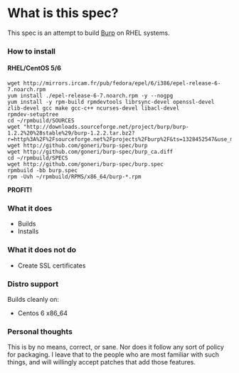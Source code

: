 # What is this spec?

This spec is an attempt to build [Burp](http://burp.grke.net/) on RHEL systems.

### How to install

#### RHEL/CentOS 5/6

    wget http://mirrors.ircam.fr/pub/fedora/epel/6/i386/epel-release-6-7.noarch.rpm
    yum install ./epel-release-6-7.noarch.rpm -y --nogpg
    yum install -y rpm-build rpmdevtools librsync-devel openssl-devel zlib-devel gcc make gcc-c++ ncurses-devel libacl-devel
    rpmdev-setuptree
    cd ~/rpmbuild/SOURCES
    wget "http://downloads.sourceforge.net/project/burp/burp-1.2.2%20%28stable%29/burp-1.2.2.tar.bz2?r=http%3A%2F%2Fsourceforge.net%2Fprojects%2Fburp%2F&ts=1328452547&use_mirror=kent"
    wget http://github.com/goneri/burp-spec/burp
    wget http://github.com/goneri/burp-spec/burp_ca.diff
    cd ~/rpmbuild/SPECS
    wget http://github.com/goneri/burp-spec/burp.spec
    rpmbuild -bb burp.spec
    rpm -Uvh ~/rpmbuild/RPMS/x86_64/burp-*.rpm

**PROFIT!**

### What it does

+ Builds
+ Installs

### What it does **not** do

+ Create SSL certificates

### Distro support

Builds cleanly on:

* Centos 6 x86_64

### Personal thoughts

This is by no means, correct, or sane. Nor does it follow any sort of policy for packaging. I leave that to the people who are most familiar with such things, and will willingly accept patches that add those features.
